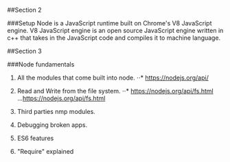 ##Section 2

###Setup
Node is a JavaScript runtime built on Chrome's V8 JavaScript engine. V8 JavaScript engine is an open source JavaScript engine written in c++ that takes in the JavaScript code and compiles it to machine language.

##Section 3 

###Node fundamentals

1. All the modules that come built into node.
⋅⋅* https://nodejs.org/api/
2. Read and Write from the file system.
⋅⋅* https://nodejs.org/api/fs.html
...https://nodejs.org/api/fs.html
3. Third parties nmp modules.

4. Debugging broken apps.
5. ES6 features 
6. "Require" explained